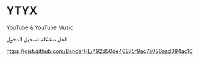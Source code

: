 # YTYX
YouTube &amp; YouTube Music

 لحل مشكلة تسجيل الدخول
 
https://gist.github.com/BandarHL/492d50de46875f9ac7a056aad084ac10
